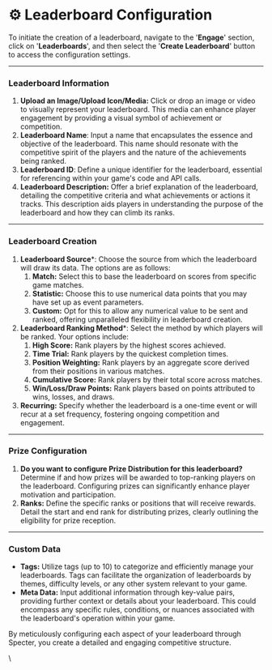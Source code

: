 # ⚙️ Leaderboard Configuration

To initiate the creation of a leaderboard, navigate to the '**Engage**' section, click on '**Leaderboards**', and then select the '**Create Leaderboard**' button to access the configuration settings.

***

### **Leaderboard Information**

1. **Upload an Image/Upload Icon/Media:** Click or drop an image or video to visually represent your leaderboard. This media can enhance player engagement by providing a visual symbol of achievement or competition.
2. **Leaderboard Name**: Input a name that encapsulates the essence and objective of the leaderboard. This name should resonate with the competitive spirit of the players and the nature of the achievements being ranked.
3. **Leaderboard ID**: Define a unique identifier for the leaderboard, essential for referencing within your game's code and API calls.
4. **Leaderboard Description:** Offer a brief explanation of the leaderboard, detailing the competitive criteria and what achievements or actions it tracks. This description aids players in understanding the purpose of the leaderboard and how they can climb its ranks.

***

### **Leaderboard Creation**

1. **Leaderboard Source**\*: Choose the source from which the leaderboard will draw its data. The options are as follows:
   1. **Match:** Select this to base the leaderboard on scores from specific game matches.
   2. **Statistic:** Choose this to use numerical data points that you may have set up as event parameters.&#x20;
   3. **Custom:** Opt for this to allow any numerical value to be sent and ranked, offering unparalleled flexibility in leaderboard creation.
2. **Leaderboard Ranking Method**\*: Select the method by which players will be ranked. Your options include:
   1. **High Score:** Rank players by the highest scores achieved.
   2. **Time Trial:** Rank players by the quickest completion times.
   3. **Position Weighting:** Rank players by an aggregate score derived from their positions in various matches.
   4. **Cumulative Score:** Rank players by their total score across matches.
   5. **Win/Loss/Draw Points:** Rank players based on points attributed to wins, losses, and draws.
3. **Recurring:** Specify whether the leaderboard is a one-time event or will recur at a set frequency, fostering ongoing competition and engagement.

***

### **Prize Configuration**

1. **Do you want to configure Prize Distribution for this leaderboard?** Determine if and how prizes will be awarded to top-ranking players on the leaderboard. Configuring prizes can significantly enhance player motivation and participation.
2. **Ranks:** Define the specific ranks or positions that will receive rewards. Detail the start and end rank for distributing prizes, clearly outlining the eligibility for prize reception.

***

### **Custom Data**

* **Tags:** Utilize tags (up to 10) to categorize and efficiently manage your leaderboards. Tags can facilitate the organization of leaderboards by themes, difficulty levels, or any other system relevant to your game.
* **Meta Data:** Input additional information through key-value pairs, providing further context or details about your leaderboard. This could encompass any specific rules, conditions, or nuances associated with the leaderboard's operation within your game.

By meticulously configuring each aspect of your leaderboard through Specter, you create a detailed and engaging competitive structure.&#x20;

\


